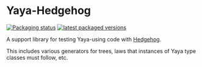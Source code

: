 # Yaya-Hedgehog

[![Packaging status](https://repology.org/badge/tiny-repos/haskell:yaya-hedgehog.svg)](https://repology.org/project/haskell:yaya-hedgehog/versions)
[![latest packaged versions](https://repology.org/badge/latest-versions/haskell:yaya-hedgehog.svg)](https://repology.org/project/haskell:yaya-hedgehog/versions)

A support library for testing Yaya-using code with [Hedgehog](https://github.com/hedgehogqa/haskell-hedgehog).

This includes various generators for trees, laws that instances of Yaya type classes must follow, etc.

